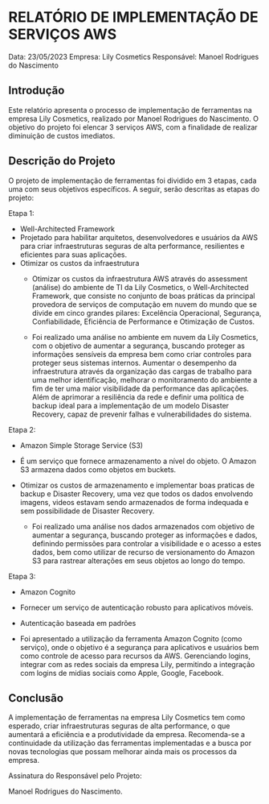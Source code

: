 # RELATÓRIO DE IMPLEMENTAÇÃO DE SERVIÇOS AWS

Data: 23/05/2023
Empresa: Lily Cosmetics 
Responsável: Manoel Rodrigues do Nascimento

## Introdução
Este relatório apresenta o processo de implementação de ferramentas na empresa Lily Cosmetics, realizado por Manoel Rodrigues do Nascimento. O objetivo do projeto foi elencar 3 serviços AWS, com a finalidade de realizar diminuição de custos imediatos.

## Descrição do Projeto
O projeto de implementação de ferramentas foi dividido em 3 etapas, cada uma com seus objetivos específicos. A seguir, serão descritas as etapas do projeto:

Etapa 1: 
- Well-Architected Framework
- Projetado para habilitar arquitetos, desenvolvedores e usuários da AWS para criar infraestruturas seguras de alta performance, resilientes e eficientes para suas aplicações.
- Otimizar os custos da infraestrutura
	- Otimizar os custos da infraestrutura AWS através do assessment (análise) do ambiente de TI da Lily Cosmetics, o Well-Architected Framework, que consiste no conjunto de boas práticas da principal provedora de serviços de computação em nuvem do mundo que se divide em cinco grandes pilares: Excelência Operacional, Segurança, Confiabilidade, Eficiência de Performance e Otimização de Custos.

	- Foi realizado uma análise no ambiente em nuvem da Lily Cosmetics, com o objetivo de aumentar a segurança, buscando proteger as informações sensíveis da empresa bem como criar controles para proteger seus sistemas internos. Aumentar o desempenho da infraestrutura através da organização das cargas de trabalho para uma melhor identificação, melhorar o monitoramento do ambiente a fim de ter uma maior visibilidade da performance das aplicações. Além de aprimorar a resiliência da rede e definir uma política de backup ideal para a implementação de um modelo Disaster Recovery, capaz de prevenir falhas e vulnerabilidades do sistema.


Etapa 2: 
- Amazon Simple Storage Service (S3)
- É um serviço que fornece armazenamento a nível do objeto. O Amazon S3 armazena dados como objetos em buckets.

- Otimizar os custos de armazenamento e implementar boas praticas de backup e Disaster Recovery, uma vez que todos os dados envolvendo imagens, videos estavam sendo armazenados de forma indequada e sem possibilidade de Disaster Recovery.

	- Foi realizado uma análise nos dados armazenados com objetivo de aumentar a segurança, buscando proteger as informações e dados, definindo permissões para controlar a visibilidade e o acesso a estes dados, bem como utilizar de recurso de versionamento do Amazon S3 para rastrear alterações em seus objetos ao longo do tempo.

Etapa 3: 
- Amazon Cognito
- Fornecer um serviço de autenticação robusto para aplicativos móveis.
- Autenticação baseada em padrões

- Foi apresentado a utilização da ferramenta Amazon Cognito (como serviço), onde o objetivo é a segurança para aplicativos e usuários bem como controle de acesso para recursos da AWS. Gerenciando logins, integrar com as redes sociais da empresa Lily, permitindo a integração com logins de midias sociais como Apple, Google, Facebook.



## Conclusão
A implementação de ferramentas na empresa Lily Cosmetics tem como esperado, criar infraestruturas seguras de alta performance, o que aumentará a eficiência e a produtividade da empresa. Recomenda-se a continuidade da utilização das ferramentas implementadas e a busca por novas tecnologias que possam melhorar ainda mais os processos da empresa.

Assinatura do Responsável pelo Projeto:

Manoel Rodrigues do Nascimento.